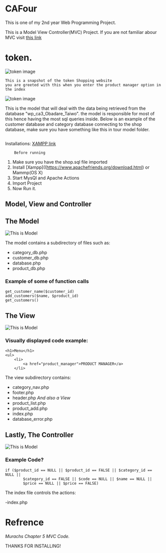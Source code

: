 # CAFour
This is one of my 2nd year Web Programming Project.


This is a Model View Controller(MVC) Project.
If you are not familiar abour MVC visit [this link](https://www.youtube.com/watch?v=1IsL6g2ixak&feature=youtu.be)


<h1>token.</h1>

![token image](/images/tokener.jpeg)




    This is a snapshot of the token Shopping website
    you are greeted with this when you enter the product manager option in the index

![token image](/images/ProductList.jpeg)



This is the model that will deal with the data being retrieved from the database "wp_ca3_Obadare_Taiwo".
the model is responsible for most of this hence having the most sql queries inside.
Below is an example of the customer database and category
 database connecting to the shop database, make sure you have something like this in tour model folder.

<img src="images/example.png" alt=""/>



Installations:
[XAMPP link](https://www.apachefriends.org/download.html)

        Before running
1. Make sure you have the shop.sql file imported
2. Install [Xampp]((https://www.apachefriends.org/download.html) or Mammp(OS X)
3. Start MysQl and Apache Actions
4. Import Project
5. Now Run it.

<h2> Model, View and Controller </h2>

<h2> The Model</h2>

![This is Model](/images/model1.jpeg)

The model contains a subdirectory of files such as:
- category_db.php
- customer_db.php
- database.php
- product_db.php

<h3>Example of some of function calls</h3>

    get_customer_name($customer_id)
    add_customers($name, $product_id)
    get_customers()

<h2> The View</h2>

![This is Model](/images/view1.jpeg)

<h3>Visually displayed code example:</h3>

    <h1>Menu</h1>
    <ul>
        <li>
            <a href="product_manager">PRODUCT MANAGER</a>
        </li>


The view subdirectory contains:
- category_nav.php
- footer.php
- header.php
*And also a View*
- product_list.php
- product_add.php
- index.php
- database_error.php


<h2> Lastly, The Controller</h2>

![This is Model](/images/Inkedhmm_LI.jpg)

<h3>Example Code?</h3>

    if ($product_id == NULL || $product_id == FALSE || $category_id == NULL ||
            $category_id == FALSE || $code == NULL || $name == NULL ||
            $price == NULL || $price == FALSE)

The index file controls the actions:

-index.php

<h1>Refrence</h1>

_Murachs Chapter 5 MVC Code._

THANKS FOR INSTALLING!

